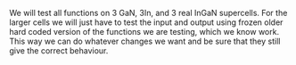 We will test all functions on 3 GaN, 3In, and 3 real InGaN supercells.
For the larger cells we will just have to test the input and output using frozen older 
hard coded version of the functions we are testing, which we know work. This way 
we can do whatever changes we want and be sure that they still give the correct
behaviour.
